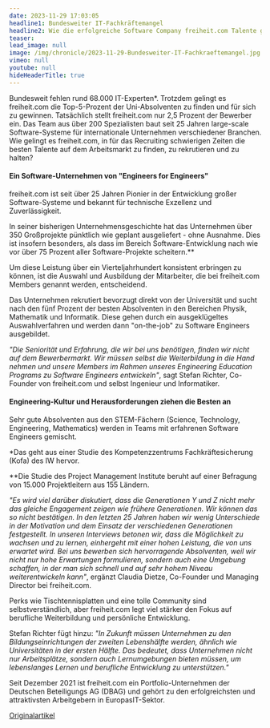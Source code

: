 ```yaml
---
date: 2023-11-29 17:03:05
headline1: Bundesweiter IT-Fachkräftemangel
headline2: Wie die erfolgreiche Software Company freiheit.com Talente gewinnt und zu Europas Top-Engineers entwickelt.
teaser:
lead_image: null
image: /img/chronicle/2023-11-29-Bundesweiter-IT-Fachkraeftemangel.jpg
vimeo: null
youtube: null
hideHeaderTitle: true
---
```


Bundesweit fehlen rund 68.000 IT-Experten*. Trotzdem gelingt es freiheit.com die Top-5-Prozent der Uni-Absolventen zu finden und für sich zu gewinnen. Tatsächlich stellt freiheit.com nur 2,5 Prozent der Bewerber ein. Das Team aus über 200 Spezialisten baut seit 25 Jahren large-scale Software-Systeme für internationale Unternehmen verschiedener Branchen. Wie gelingt es freiheit.com, in für das Recruiting schwierigen Zeiten die besten Talente auf dem Arbeitsmarkt zu finden, zu rekrutieren und zu halten?

#### Ein Software-Unternehmen von "Engineers for Engineers"

freiheit.com ist seit über 25 Jahren Pionier in der Entwicklung großer Software-Systeme und bekannt für technische Exzellenz und Zuverlässigkeit.

In seiner bisherigen Unternehmensgeschichte hat das Unternehmen über 350 Großprojekte pünktlich wie geplant ausgeliefert - ohne Ausnahme. Dies ist insofern besonders, als dass im Bereich Software-Entwicklung nach wie vor über 75 Prozent aller Software-Projekte scheitern.**

Um diese Leistung über ein Vierteljahrhundert konsistent erbringen zu können, ist die Auswahl und Ausbildung der Mitarbeiter, die bei freiheit.com Members genannt werden, entscheidend.

Das Unternehmen rekrutiert bevorzugt direkt von der Universität und sucht nach den fünf Prozent der besten Absolventen in den Bereichen Physik, Mathematik und Informatik. Diese gehen durch ein ausgeklügeltes Auswahlverfahren und werden dann "on-the-job" zu Software Engineers ausgebildet.

_"Die Seniorität und Erfahrung, die wir bei uns benötigen, finden wir nicht auf dem Bewerbermarkt. Wir müssen selbst die Weiterbildung in die Hand nehmen und unsere Members im Rahmen unseres Engineering Education Programs zu Software Engineers entwickeln"_, sagt Stefan Richter, Co-Founder von freiheit.com und selbst Ingenieur und Informatiker.

#### Engineering-Kultur und Herausforderungen ziehen die Besten an

Sehr gute Absolventen aus den STEM-Fächern (Science, Technology, Engineering, Mathematics) werden in Teams mit erfahrenen Software Engineers gemischt.

*Das geht aus einer Studie des Kompetenzzentrums Fachkräftesicherung (Kofa) des IW hervor.

**Die Studie des Project Management Institute beruht auf einer Befragung von 15.000 Projektleitern aus 155 Ländern.

_"Es wird viel darüber diskutiert, dass die Generationen Y und Z nicht mehr das gleiche Engagement zeigen wie frühere Generationen. Wir können das so nicht bestätigen. In den letzten 25 Jahren haben wir wenig Unterschiede in der Motivation und dem Einsatz der verschiedenen Generationen festgestellt. In unseren Interviews betonen wir, dass die Möglichkeit zu wachsen und zu lernen, einhergeht mit einer hohen Leistung, die von uns erwartet wird. Bei uns bewerben sich hervorragende Absolventen, weil wir nicht nur hohe Erwartungen formulieren, sondern auch eine Umgebung schaffen, in der man sich schnell und auf sehr hohem Niveau weiterentwickeln kann"_, ergänzt Claudia Dietze, Co-Founder und Managing Director bei freiheit.com.

Perks wie Tischtennisplatten und eine tolle Community sind selbstverständlich, aber freiheit.com legt viel stärker den Fokus auf berufliche Weiterbildung und persönliche Entwicklung.

Stefan Richter fügt hinzu: _"In Zukunft müssen Unternehmen zu den Bildungseinrichtungen der zweiten Lebenshälfte werden, ähnlich wie Universitäten in der ersten Hälfte. Das bedeutet, dass Unternehmen nicht nur Arbeitsplätze, sondern auch Lernumgebungen bieten müssen, um lebenslanges Lernen und berufliche Entwicklung zu unterstützen."_

Seit Dezember 2021 ist freiheit.com ein Portfolio-Unternehmen der Deutschen Beteiligungs AG (DBAG) und gehört zu den erfolgreichsten und attraktivsten Arbeitgebern in EuropasIT-Sektor.

[Originalartikel](https://www.ots.at/presseaussendung/OTS_20231129_OTS0008/bundesweiter-it-fachkraeftemangel-wie-die-erfolgreiche-software-company-freiheitcom-talente-gewinnt-und-zu-europas-top-engineers-entwickelt)
